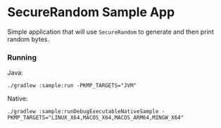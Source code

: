 # SecureRandom Sample App

Simple application that will use `SecureRandom` to generate and 
then print random bytes.

### Running

Java:
```shell
./gradlew :sample:run -PKMP_TARGETS="JVM"
```

Native:
```shell
./gradlew :sample:runDebugExecutableNativeSample -PKMP_TARGETS="LINUX_X64,MACOS_X64,MACOS_ARM64,MINGW_X64"
```
